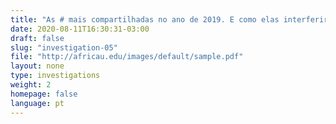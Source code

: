 ```yaml
---
title: "As # mais compartilhadas no ano de 2019. E como elas interferiram na vida das pessoas."
date: 2020-08-11T16:30:31-03:00
draft: false
slug: "investigation-05"
file: "http://africau.edu/images/default/sample.pdf"
layout: none
type: investigations
weight: 2
homepage: false
language: pt
---
```

